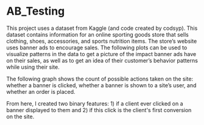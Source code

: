 # AB_Testing 

This project uses a dataset from Kaggle (and code created by codsyp). This dataset contains information for an online sporting goods store that sells clothing, shoes, accessories, and sports nutrition items. The store’s website uses banner ads to encourage sales. The following plots can be used to visualize patterns in the data to get a picture of the impact banner ads have on their sales, as well as to get an idea of their customer’s behavior patterns while using their site.


The following graph shows the count of possible actions taken on the site: whether a banner is clicked, whether a banner is shown to a site’s user, and whether an order is placed.

From here, I created two binary features: 1) if a client ever clicked on a banner displayed to them and 2) if this click is the client's first conversion on the site.

